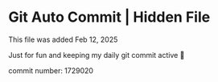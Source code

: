 # Git Auto Commit | Hidden File

This file was added Feb 12, 2025

Just for fun and keeping my daily git commit active 🤪

commit number: 1729020
